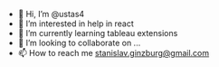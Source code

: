 - 👋 Hi, I’m @ustas4
- 👀 I’m interested in help in react
- 🌱 I’m currently learning tableau extensions
- 💞️ I’m looking to collaborate on ...
- 📫 How to reach me stanislav.ginzburg@gmail.com

<!---
ustas4/ustas4 is a ✨ special ✨ repository because its `README.md` (this file) appears on your GitHub profile.
You can click the Preview link to take a look at your changes.
--->
